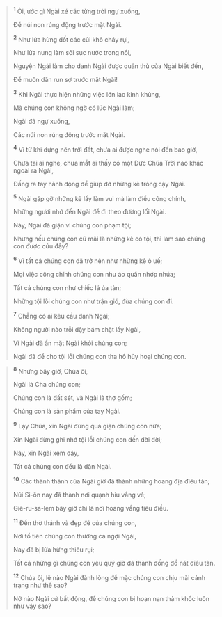 
> <sup><b>1</b></sup> Ôi, ước gì Ngài xé các từng trời ngự xuống,
> 
> Ðể núi non rúng động trước mặt Ngài.
> 
> <sup><b>2</b></sup> Như lửa hừng đốt các củi khô cháy rụi,
> 
> Như lửa nung làm sôi sục nước trong nồi,
> 
> Nguyện Ngài làm cho danh Ngài được quân thù của Ngài biết đến,
> 
> Ðể muôn dân run sợ trước mặt Ngài!
> 
> <sup><b>3</b></sup> Khi Ngài thực hiện những việc lớn lao kinh khủng,
> 
> Mà chúng con không ngờ có lúc Ngài làm;
> 
> Ngài đã ngự xuống,
> 
> Các núi non rúng động trước mặt Ngài.
> 
> <sup><b>4</b></sup> Vì từ khi dựng nên trời đất, chưa ai được nghe nói đến bao giờ,
> 
> Chưa tai ai nghe, chưa mắt ai thấy có một Ðức Chúa Trời nào khác ngoài ra Ngài,
> 
> Ðấng ra tay hành động để giúp đỡ những kẻ trông cậy Ngài.
> 
> <sup><b>5</b></sup> Ngài gặp gỡ những kẻ lấy làm vui mà làm điều công chính,
> 
> Những người nhớ đến Ngài để đi theo đường lối Ngài.
> 
> Này, Ngài đã giận vì chúng con phạm tội;
> 
> Nhưng nếu chúng con cứ mãi là những kẻ có tội, thì làm sao chúng con được cứu đây?
> 
> <sup><b>6</b></sup> Vì tất cả chúng con đã trở nên như những kẻ ô uế;
> 
> Mọi việc công chính chúng con như áo quần nhớp nhúa;
> 
> Tất cả chúng con như chiếc lá úa tàn;
> 
> Những tội lỗi chúng con như trận gió, đùa chúng con đi.
> 
> <sup><b>7</b></sup> Chẳng có ai kêu cầu danh Ngài;
> 
> Không người nào trỗi dậy bám chặt lấy Ngài,
> 
> Vì Ngài đã ẩn mặt Ngài khỏi chúng con;
> 
> Ngài đã để cho tội lỗi chúng con tha hồ hủy hoại chúng con.
>


> <sup><b>8</b></sup> Nhưng bây giờ, Chúa ôi,
> 
> Ngài là Cha chúng con;
> 
> Chúng con là đất sét, và Ngài là thợ gốm;
> 
> Chúng con là sản phẩm của tay Ngài.
> 
> <sup><b>9</b></sup> Lạy Chúa, xin Ngài đừng quá giận chúng con nữa;
> 
> Xin Ngài đừng ghi nhớ tội lỗi chúng con đến đời đời;
> 
> Này, xin Ngài xem đây,
> 
> Tất cả chúng con đều là dân Ngài.
> 
> <sup><b>10</b></sup> Các thành thánh của Ngài giờ đã thành những hoang địa điêu tàn;
> 
> Núi Si-ôn nay đã thành nơi quạnh hiu vắng vẻ;
> 
> Giê-ru-sa-lem bây giờ chỉ là nơi hoang vắng tiêu điều.
> 
> <sup><b>11</b></sup> Ðền thờ thánh và đẹp đẽ của chúng con,
> 
> Nơi tổ tiên chúng con thường ca ngợi Ngài,
> 
> Nay đã bị lửa hừng thiêu rụi;
> 
> Tất cả những gì chúng con yêu quý giờ đã thành đống đổ nát điêu tàn.
> 
> <sup><b>12</b></sup> Chúa ôi, lẽ nào Ngài đành lòng để mặc chúng con chịu mãi cảnh trạng như thế sao?
> 
> Nỡ nào Ngài cứ bất động, để chúng con bị hoạn nạn thảm khốc luôn như vậy sao?
>

